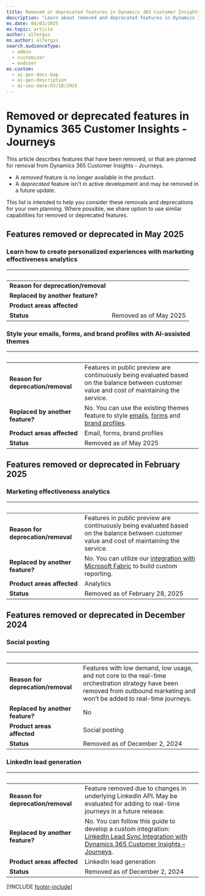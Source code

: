 ```yaml
---
title: Removed or deprecated features in Dynamics 365 Customer Insights - Journeys
description: 'Learn about removed and deprecated features in Dynamics 365 Customer Insights - Journeys to plan for upcoming changes effectively.  '
ms.date: 04/03/2025
ms.topic: article
author: alfergus
ms.author: alfergus
search.audienceType:
  - admin
  - customizer
  - enduser
ms.custom:
  - ai-gen-docs-bap
  - ai-gen-description
  - ai-seo-date:03/18/2025
---
```


# Removed or deprecated features in Dynamics 365 Customer Insights - Journeys

This article describes features that have been removed, or that are planned for removal from Dynamics 365 Customer Insights - Journeys.

- A *removed* feature is no longer available in the product.
- A *deprecated* feature isn't in active development and may be removed in a future update.

This list is intended to help you consider these removals and deprecations for your own planning. Where possible, we share option to use similar capabilities for removed or deprecated features.

## Features removed or deprecated in May 2025

### Learn how to create personalized experiences with marketing effectiveness analytics

| &nbsp;  | &nbsp;  |
|---|---|
| **Reason for deprecation/removal** | |
| **Replaced by another feature?**   | |
| **Product areas affected**         | |
| **Status**                         | Removed as of May 2025 |

### Style your emails, forms, and brand profiles with AI-assisted themes

| &nbsp;  | &nbsp;  |
|---|---|
| **Reason for deprecation/removal** | Features in public preview are continuously being evaluated based on the balance between customer value and cost of maintaining the service.  |
| **Replaced by another feature?**   | No. You can use the existing themes feature to style [emails](email-design.md), [forms](real-time-marketing-manage-forms.md#style-your-forms-using-theme) and [brand profiles](brand-profiles.md#define-theme).|
| **Product areas affected**         | Email, forms, brand profiles|
| **Status**                         | Removed as of May 2025 |

## Features removed or deprecated in February 2025

### Marketing effectiveness analytics

| &nbsp;  | &nbsp;  |
|---|---|
| **Reason for deprecation/removal** | Features in public preview are continuously being evaluated based on the balance between customer value and cost of maintaining the service.  |
| **Replaced by another feature?**   | No. You can utilize our [integration with Microsoft Fabric](fabric-integration.md) to build custom reporting. |
| **Product areas affected**         | Analytics |
| **Status**                         | Removed as of February 28, 2025 |

## Features removed or deprecated in December 2024

### Social posting

| &nbsp;  | &nbsp;  |
|---|---|
| **Reason for deprecation/removal** | Features with low demand, low usage, and not core to the real-time orchestration strategy have been removed from outbound marketing and won’t be added to real-time journeys.  |
| **Replaced by another feature?**   | No |
| **Product areas affected**         | Social posting |
| **Status**                         | Removed as of December 2, 2024 |

### LinkedIn lead generation

| &nbsp;  | &nbsp;  |
|---|---|
| **Reason for deprecation/removal** | Feature removed due to changes in underlying LinkedIn API. May be evaluated for adding to real-time journeys in a future release.  |
| **Replaced by another feature?**   | No. You can follow this guide to develop a custom integration: [LinkedIn Lead Sync Integration with Dynamics 365 Customer Insights – Journeys](https://community.dynamics.com/blogs/post/?postid=fb6ed89f-67a1-ef11-8a69-7c1e520b1f9b). |
| **Product areas affected**         | LinkedIn lead generation |
| **Status**                         | Removed as of December 2, 2024 |

[!INCLUDE [footer-include](./includes/footer-banner.md)]
